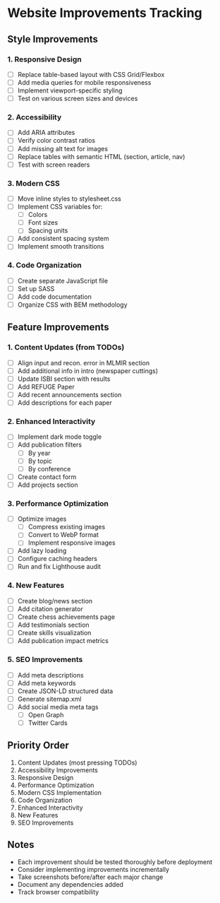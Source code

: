 # Website Improvements Tracking

## Style Improvements

### 1. Responsive Design
- [ ] Replace table-based layout with CSS Grid/Flexbox
- [ ] Add media queries for mobile responsiveness
- [ ] Implement viewport-specific styling
- [ ] Test on various screen sizes and devices

### 2. Accessibility
- [ ] Add ARIA attributes
- [ ] Verify color contrast ratios
- [ ] Add missing alt text for images
- [ ] Replace tables with semantic HTML (section, article, nav)
- [ ] Test with screen readers

### 3. Modern CSS
- [ ] Move inline styles to stylesheet.css
- [ ] Implement CSS variables for:
  - [ ] Colors
  - [ ] Font sizes
  - [ ] Spacing units
- [ ] Add consistent spacing system
- [ ] Implement smooth transitions

### 4. Code Organization
- [ ] Create separate JavaScript file
- [ ] Set up SASS
- [ ] Add code documentation
- [ ] Organize CSS with BEM methodology

## Feature Improvements

### 1. Content Updates (from TODOs)
- [ ] Align input and recon. error in MLMIR section
- [ ] Add additional info in intro (newspaper cuttings)
- [ ] Update ISBI section with results
- [ ] Add REFUGE Paper
- [ ] Add recent announcements section
- [ ] Add descriptions for each paper

### 2. Enhanced Interactivity
- [ ] Implement dark mode toggle
- [ ] Add publication filters
  - [ ] By year
  - [ ] By topic
  - [ ] By conference
- [ ] Create contact form
- [ ] Add projects section

### 3. Performance Optimization
- [ ] Optimize images
  - [ ] Compress existing images
  - [ ] Convert to WebP format
  - [ ] Implement responsive images
- [ ] Add lazy loading
- [ ] Configure caching headers
- [ ] Run and fix Lighthouse audit

### 4. New Features
- [ ] Create blog/news section
- [ ] Add citation generator
- [ ] Create chess achievements page
- [ ] Add testimonials section
- [ ] Create skills visualization
- [ ] Add publication impact metrics

### 5. SEO Improvements
- [ ] Add meta descriptions
- [ ] Add meta keywords
- [ ] Create JSON-LD structured data
- [ ] Generate sitemap.xml
- [ ] Add social media meta tags
  - [ ] Open Graph
  - [ ] Twitter Cards

## Priority Order
1. Content Updates (most pressing TODOs)
2. Accessibility Improvements
3. Responsive Design
4. Performance Optimization
5. Modern CSS Implementation
6. Code Organization
7. Enhanced Interactivity
8. New Features
9. SEO Improvements

## Notes
- Each improvement should be tested thoroughly before deployment
- Consider implementing improvements incrementally
- Take screenshots before/after each major change
- Document any dependencies added
- Track browser compatibility
